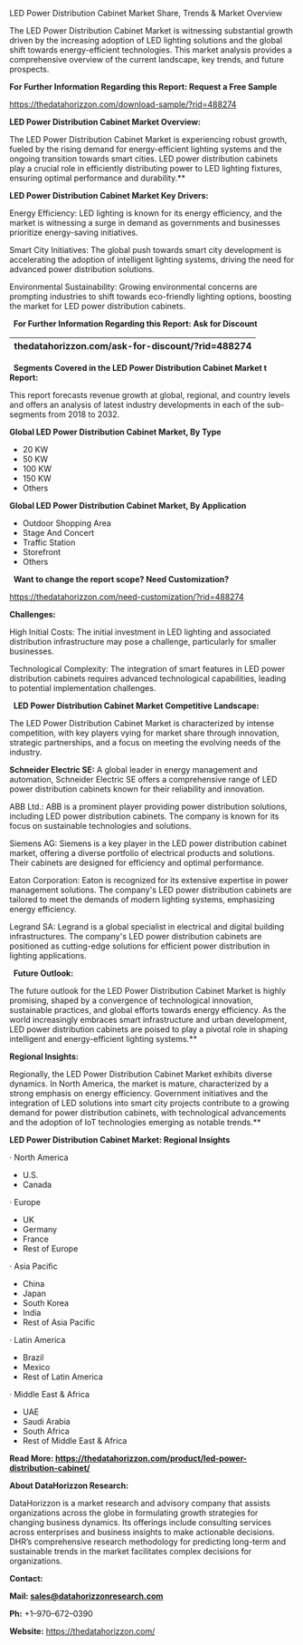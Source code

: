 ﻿LED Power Distribution Cabinet Market Share, Trends & Market Overview

The LED Power Distribution Cabinet Market is witnessing substantial growth driven by the increasing adoption of LED lighting solutions and the global shift towards energy-efficient technologies. This market analysis provides a comprehensive overview of the current landscape, key trends, and future prospects. 

**For Further Information Regarding this Report: Request a Free Sample**

<https://thedatahorizzon.com/download-sample/?rid=488274> 

**LED Power Distribution Cabinet Market Overview:**

The LED Power Distribution Cabinet Market is experiencing robust growth, fueled by the rising demand for energy-efficient lighting systems and the ongoing transition towards smart cities. LED power distribution cabinets play a crucial role in efficiently distributing power to LED lighting fixtures, ensuring optimal performance and durability.** 

**LED Power Distribution Cabinet Market Key Drivers:**

Energy Efficiency: LED lighting is known for its energy efficiency, and the market is witnessing a surge in demand as governments and businesses prioritize energy-saving initiatives.

Smart City Initiatives: The global push towards smart city development is accelerating the adoption of intelligent lighting systems, driving the need for advanced power distribution solutions.

Environmental Sustainability: Growing environmental concerns are prompting industries to shift towards eco-friendly lighting options, boosting the market for LED power distribution cabinets.

` `**For Further Information Regarding this Report: Ask for Discount**

|thedatahorizzon.com/ask-for-discount/?rid=488274|
| :- |

` `**Segments Covered in the LED Power Distribution Cabinet Market t Report:**

This report forecasts revenue growth at global, regional, and country levels and offers an analysis of latest industry developments in each of the sub-segments from 2018 to 2032.

**Global LED Power Distribution Cabinet Market, By Type**

- 20 KW
- 50 KW
- 100 KW
- 150 KW
- Others

**Global LED Power Distribution Cabinet Market, By Application**

- Outdoor Shopping Area
- Stage And Concert
- Traffic Station
- Storefront
- Others

` `**Want to change the report scope? Need Customization?**

https://thedatahorizzon.com/need-customization/?rid=488274

**Challenges:**

High Initial Costs: The initial investment in LED lighting and associated distribution infrastructure may pose a challenge, particularly for smaller businesses.

Technological Complexity: The integration of smart features in LED power distribution cabinets requires advanced technological capabilities, leading to potential implementation challenges.

` `**LED Power Distribution Cabinet Market Competitive Landscape:**

The LED Power Distribution Cabinet Market is characterized by intense competition, with key players vying for market share through innovation, strategic partnerships, and a focus on meeting the evolving needs of the industry.

**Schneider Electric SE:** A global leader in energy management and automation, Schneider Electric SE offers a comprehensive range of LED power distribution cabinets known for their reliability and innovation.

ABB Ltd.: ABB is a prominent player providing power distribution solutions, including LED power distribution cabinets. The company is known for its focus on sustainable technologies and solutions.

Siemens AG: Siemens is a key player in the LED power distribution cabinet market, offering a diverse portfolio of electrical products and solutions. Their cabinets are designed for efficiency and optimal performance.

Eaton Corporation: Eaton is recognized for its extensive expertise in power management solutions. The company's LED power distribution cabinets are tailored to meet the demands of modern lighting systems, emphasizing energy efficiency.

Legrand SA: Legrand is a global specialist in electrical and digital building infrastructures. The company's LED power distribution cabinets are positioned as cutting-edge solutions for efficient power distribution in lighting applications.

` `**Future Outlook:**

The future outlook for the LED Power Distribution Cabinet Market is highly promising, shaped by a convergence of technological innovation, sustainable practices, and global efforts towards energy efficiency. As the world increasingly embraces smart infrastructure and urban development, LED power distribution cabinets are poised to play a pivotal role in shaping intelligent and energy-efficient lighting systems.** 

**Regional Insights:**

Regionally, the LED Power Distribution Cabinet Market exhibits diverse dynamics. In North America, the market is mature, characterized by a strong emphasis on energy efficiency. Government initiatives and the integration of LED solutions into smart city projects contribute to a growing demand for power distribution cabinets, with technological advancements and the adoption of IoT technologies emerging as notable trends.** 

**LED Power Distribution Cabinet Market: Regional Insights**

· North America

- U.S.
- Canada

· Europe

- UK
- Germany
- France
- Rest of Europe

· Asia Pacific

- China
- Japan
- South Korea
- India
- Rest of Asia Pacific

· Latin America

- Brazil
- Mexico
- Rest of Latin America

· Middle East & Africa

- UAE
- Saudi Arabia
- South Africa
- Rest of Middle East & Africa

**Read More: https://thedatahorizzon.com/product/led-power-distribution-cabinet/**  

**About DataHorizzon Research:**

DataHorizzon is a market research and advisory company that assists organizations across the globe in formulating growth strategies for changing business dynamics. Its offerings include consulting services across enterprises and business insights to make actionable decisions. DHR’s comprehensive research methodology for predicting long-term and sustainable trends in the market facilitates complex decisions for organizations.

**Contact:**

**Mail: <sales@datahorizzonresearch.com>**

**Ph:** +1–970–672–0390

**Website:** <https://thedatahorizzon.com/>


